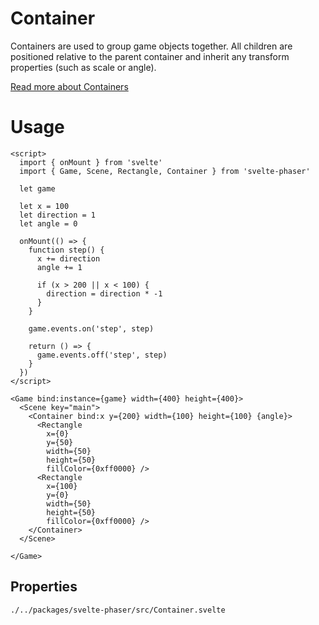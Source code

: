 # Container

Containers are used to group game objects together. All children are positioned relative to the parent container and inherit any transform properties (such as scale or angle).

[Read more about Containers](https://photonstorm.github.io/phaser3-docs/Phaser.GameObjects.Container.html)

# Usage

```example
<script>
  import { onMount } from 'svelte'
  import { Game, Scene, Rectangle, Container } from 'svelte-phaser'

  let game

  let x = 100
  let direction = 1
  let angle = 0

  onMount(() => {
    function step() {
      x += direction
      angle += 1

      if (x > 200 || x < 100) {
        direction = direction * -1
      }
    }

    game.events.on('step', step)

    return () => {
      game.events.off('step', step)
    }
  })
</script>

<Game bind:instance={game} width={400} height={400}>
  <Scene key="main">
    <Container bind:x y={200} width={100} height={100} {angle}>
      <Rectangle
        x={0}
        y={50}
        width={50}
        height={50}
        fillColor={0xff0000} />
      <Rectangle
        x={100}
        y={0}
        width={50}
        height={50}
        fillColor={0xff0000} />
    </Container>
  </Scene>

</Game>
```

## Properties

```properties
./../packages/svelte-phaser/src/Container.svelte
```
